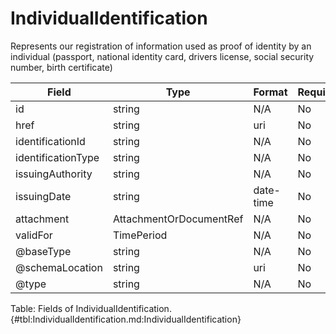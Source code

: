 <!--
    ATTENTION: This file was generated via gradle!
               Do NOT manually edit this file! Any such changes will be overwritten!
-->

# IndividualIdentification

Represents our registration of information used as proof of identity by an individual (passport, national identity card, drivers license, social security number, birth certificate)

| Field | Type | Format | Required |
|-------|---|--------|---|
| id | string | N/A | No |
| href | string | uri | No |
| identificationId | string | N/A | No |
| identificationType | string | N/A | No |
| issuingAuthority | string | N/A | No |
| issuingDate | string | date-time | No |
| attachment | AttachmentOrDocumentRef | N/A | No |
| validFor | TimePeriod | N/A | No |
| \@baseType | string | N/A | No |
| \@schemaLocation | string | uri | No |
| \@type | string | N/A | No |

Table: Fields of IndividualIdentification. {#tbl:IndividualIdentification.md:IndividualIdentification}
